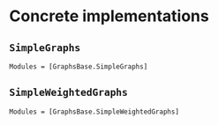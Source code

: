 # Concrete implementations

## `SimpleGraphs`

```@autodocs
Modules = [GraphsBase.SimpleGraphs]
```

## `SimpleWeightedGraphs`

```@autodocs
Modules = [GraphsBase.SimpleWeightedGraphs]
```
